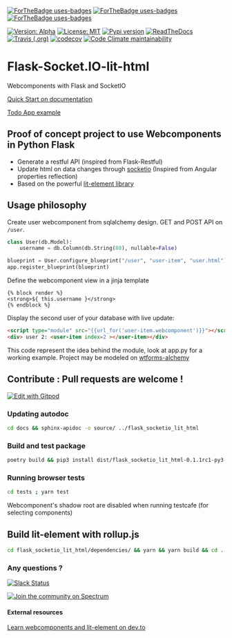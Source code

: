 [![ForTheBadge uses-badges](https://img.shields.io/badge/uses-flask-4ab?style=for-the-badge&labelColor=4cd)](https://palletsprojects.com/p/flask/)
[![ForTheBadge uses-badges](https://img.shields.io/badge/uses-lit%20html-4ab?style=for-the-badge&labelColor=4cd)](https://lit-html.polymer-project.org/)
[![ForTheBadge uses-badges](https://img.shields.io/badge/uses-Socket.IO-4ab?style=for-the-badge&labelColor=4cd)](https://socket.io/)

[![Version: Alpha](https://img.shields.io/badge/version-alpha-yellow?style=for-the-badge)](.)
[![License: MIT](https://img.shields.io/badge/License-MIT-yellow.svg?style=for-the-badge)](https://opensource.org/licenses/MIT)
[![Pypi version](https://img.shields.io/pypi/v/flask-socketio-lit-html?style=for-the-badge)](https://pypi.org/project/flask-socketio-lit-html/)
[![ReadTheDocs](https://readthedocs.org/projects/flask-socketio-lit-html/badge/?version=latest&style=for-the-badge)](https://flask-socketio-lit-html.readthedocs.io/)
[![Travis (.org)](https://img.shields.io/travis/playerla/flask-socketio-lit-html?style=for-the-badge)](https://travis-ci.org/playerla/flask-socketio-lit-html)
[![codecov](https://img.shields.io/codecov/c/github/playerla/flask-socketio-lit-html?style=for-the-badge)](https://codecov.io/gh/playerla/flask-socketio-lit-html)
[![Code Climate maintainability](https://img.shields.io/codeclimate/maintainability/playerla/flask-socketio-lit-html?style=for-the-badge)](https://codeclimate.com/github/playerla/flask-socketio-lit-html)

# Flask-Socket.IO-lit-html

Webcomponents with Flask and SocketIO

[Quick Start on documentation](https://flask-socketio-lit-html.readthedocs.io/introduction.html#introduction)

[Todo App example](https://github.com/playerla/flask-wel-todoapp)

## Proof of concept project to use Webcomponents in Python Flask

* Generate a restful API (inspired from Flask-Restful)
* Update html on data changes through [socketio](https://socket.io/) (Inspired from Angular properties reflection)
* Based on the powerful [lit-element library](https://lit-element.polymer-project.org/guide/start)

## Usage philosophy

Create user webcomponent from sqlalchemy design. GET and POST API on `/user`.
```python
class User(db.Model):
    username = db.Column(db.String(80), nullable=False)

blueprint = User.configure_blueprint("/user", "user-item", "user.html")
app.register_blueprint(blueprint)
```
Define the webcomponent view in a jinja template
```jinja
{% block render %}
<strong>${ this.username }</strong>
{% endblock %}
```
Display the second user of your database with live update:
```html
<script type="module" src="{{url_for('user-item.webcomponent')}}"></script>
<div> user 2: <user-item index=2 ></user-item></div>
```

This code represent the idea behind the module, look at app.py for a working example. Project may be modeled on [wtforms-alchemy](https://github.com/kvesteri/wtforms-alchemy)

## Contribute : Pull requests are welcome !

[![Edit with Gitpod](https://gitpod.io/button/open-in-gitpod.svg)](https://gitpod.io/#https://github.com/playerla/flask-socketio-lit-html/tree/Dev)


### Updating autodoc

```sh
cd docs && sphinx-apidoc -o source/ ../flask_socketio_lit_html
```

### Build and test package

```sh
poetry build && pip3 install dist/flask_socketio_lit_html-0.1.1rc1-py3-none-any.whl --force-reinstall
```

### Running browser tests
```sh
cd tests ; yarn test
```
Webcomponent's shadow root are disabled when running testcafe (for selecting components)

## Build lit-element with rollup.js
```sh
cd flask_socketio_lit_html/dependencies/ && yarn && yarn build && cd ../..
```
### Any questions ?

[![Slack Status](https://img.shields.io/badge/slack-join-darkblue?style=for-the-badge)](https://join.slack.com/t/flasksocketio-vhj9931/shared_invite/enQtNzUwMDgzMDg5ODU3LWRhNDg4MmNmMTg2MDYwM2UxYjQ5ZDhkN2FmODY2MGI0NDU3YWNmNTdlOWZkM2YzZmZlMjdmYjNmY2JiZThhOGI)

[![Join the community on Spectrum](https://img.shields.io/badge/Spectrum-join-purple?style=for-the-badge)](https://spectrum.chat/flask-sio-lit-html/)

#### External resources

[Learn webcomponents and lit-element on dev.to](https://dev.to/thepassle/web-components-from-zero-to-hero-4n4m)